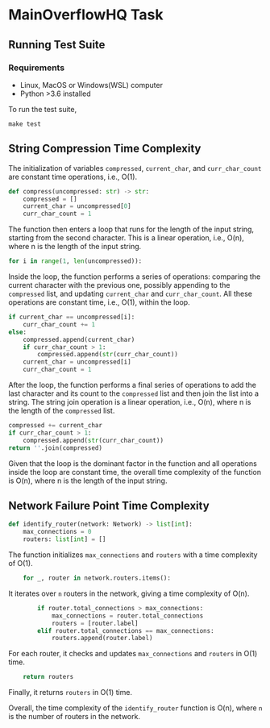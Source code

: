 # MainOverflowHQ Task

## Running Test Suite
### Requirements

- Linux, MacOS or Windows(WSL) computer
- Python >3.6 installed

To run the test suite,
```shell
make test
```

## String Compression Time Complexity

The initialization of variables `compressed`, `current_char`, and `curr_char_count` are constant time operations, i.e., O(1).
```python
def compress(uncompressed: str) -> str:
    compressed = []
    current_char = uncompressed[0]
    curr_char_count = 1
```

The function then enters a loop that runs for the length of the input string, starting from the second character. This is a linear operation, i.e., O(n), where n is the length of the input string.
```python
for i in range(1, len(uncompressed)):
```

Inside the loop, the function performs a series of operations: comparing the current character with the previous one, possibly appending to the `compressed` list, and updating `current_char` and `curr_char_count`. All these operations are constant time, i.e., O(1), within the loop.
```python
if current_char == uncompressed[i]:
    curr_char_count += 1
else:
    compressed.append(current_char)
    if curr_char_count > 1:
        compressed.append(str(curr_char_count))
    current_char = uncompressed[i]
    curr_char_count = 1
```

After the loop, the function performs a final series of operations to add the last character and its count to the `compressed` list and then join the list into a string. The string join operation is a linear operation, i.e., O(n), where n is the length of the `compressed` list.
```python
compressed += current_char
if curr_char_count > 1:
    compressed.append(str(curr_char_count))
return ''.join(compressed)
```

Given that the loop is the dominant factor in the function and all operations inside the loop are constant time,
the overall time complexity of the function is O(n),
where n is the length of the input string.

## Network Failure Point Time Complexity

```python
def identify_router(network: Network) -> list[int]:
    max_connections = 0
    routers: list[int] = []
```
The function initializes `max_connections` and `routers` with a time complexity of O(1).

```python
    for _, router in network.routers.items():
```
It iterates over `n` routers in the network, giving a time complexity of O(n).

```python
        if router.total_connections > max_connections:
            max_connections = router.total_connections
            routers = [router.label]
        elif router.total_connections == max_connections:
            routers.append(router.label)
```
For each router, it checks and updates `max_connections` and `routers` in O(1) time.

```python
    return routers
```
Finally, it returns `routers` in O(1) time.

Overall, the time complexity of the `identify_router` function is O(n), where `n` is the number of routers in the network.